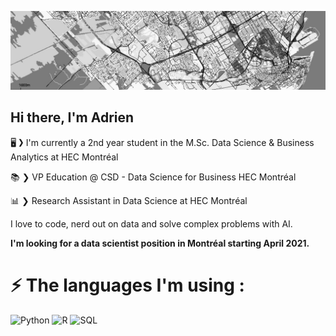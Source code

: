 ![background](background.jpg)
## Hi there, I'm Adrien

🖥 ❯ I'm currently a 2nd year student in the M.Sc. Data Science & Business Analytics at HEC Montréal

📚 ❯ VP Education @ CSD - Data Science for Business HEC Montréal

📊 ❯ Research Assistant in Data Science at HEC Montréal

I love to code, nerd out on data and solve complex problems with AI.

**I'm looking for a data scientist position in Montréal starting April 2021.**

# ⚡ The languages I'm using :
![Python](https://img.shields.io/static/v1?style=for-the-badge&logo=python&label=&message=Python)
![R](https://img.shields.io/static/v1?style=for-the-badge&logo=R&label=&message=R)
![SQL](https://img.shields.io/static/v1?style=for-the-badge&logo=PostgreSQL&label=&message=SQL)


<!--
Here are some ideas to get you started:

- 🔭 I’m currently working on ...
- 🌱 I’m currently learning ...
- 👯 I’m looking to collaborate on ...
- 🤔 I’m looking for help with ...
- 💬 Ask me about ...
- 📫 How to reach me: ...
- 😄 Pronouns: ...
- ⚡ Fun fact: ...
-->
